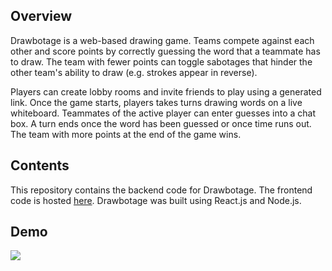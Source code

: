 ## Overview

Drawbotage is a web-based drawing game. Teams compete against each other and score points by correctly guessing the word that a teammate has to draw. The team with fewer points can toggle sabotages that hinder the other team's ability to draw (e.g. strokes appear in reverse).

Players can create lobby rooms and invite friends to play using a generated link. Once the game starts, players takes turns drawing words on a live whiteboard. Teammates of the active player can enter guesses into a chat box. A turn ends once the word has been guessed or once time runs out. The team with more points at the end of the game wins.

## Contents

This repository contains the backend code for Drawbotage. The frontend code is hosted [here](https://github.com/liu-ronny/drawbotage-server). Drawbotage was built using React.js and Node.js.

## Demo

![](demo.gif)
